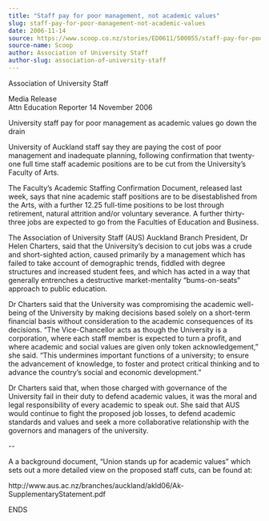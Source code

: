 ```yaml
---
title: "Staff pay for poor management, not academic values"
slug: staff-pay-for-poor-management-not-academic-values
date: 2006-11-14
source: https://www.scoop.co.nz/stories/ED0611/S00055/staff-pay-for-poor-management-not-academic-values.htm
source-name: Scoop
author: Association of University Staff
author-slug: association-of-university-staff
---
```


<p>Association of University Staff</p>

<p>Media Release<br>Attn
Education Reporter                                          
14 November 2006</p>

<p>University staff pay for poor management
as academic values go down the drain</p>

<p>University of
Auckland staff say they are paying the cost of poor
management and inadequate planning, following confirmation
that twenty-one full time staff academic positions are to be
cut from the University’s Faculty of Arts.<p>

<p>The
Faculty’s Academic Staffing Confirmation Document,
released last week, says that nine academic staff positions
are to be disestablished from the Arts, with a further 12.25
full-time positions to be lost through retirement, natural
attrition and/or voluntary severance. A further thirty-three
jobs are expected to go from the Faculties of Education and
Business.</p>

<p>The Association of University Staff (AUS)
Auckland Branch President, Dr Helen Charters, said that the
University’s decision to cut jobs was a crude and
short-sighted action, caused primarily by a management which
has failed to take account of demographic trends, fiddled
with degree structures and increased student fees, and which
has acted in a way that generally entrenches a destructive
market-mentality “bums-on-seats” approach to public
education.</p>

<p>Dr Charters said that the University was
compromising the academic well-being of the University by
making decisions based solely on a short-term financial
basis without consideration to the academic consequences of
its decisions. “The Vice-Chancellor acts as though the
University is a corporation, where each staff member is
expected to turn a profit, and where academic and social
values are given only token acknowledgement,” she said.
“This undermines important functions of a university; to
ensure the advancement of knowledge, to foster and protect
critical thinking and to advance the country’s social and
economic development.”<p>
<p>Dr Charters said that, when
those charged with governance of the University fail in
their duty to defend academic values, it was the moral and
legal responsibility of every academic to speak out. She
said that AUS would continue to fight the proposed job
losses, to defend academic standards and values and seek a
more collaborative relationship with the governors and
managers of the university.</p>

<p>--<p>

<p>A a background document,
“Union stands up for academic values” which sets out a
more detailed view on the proposed staff cuts, can be found
at:<p>

<p>http://www.aus.ac.nz/branches/auckland/akld06/Ak-SupplementaryStatement.pdf</p>

<p>ENDS<p>
         